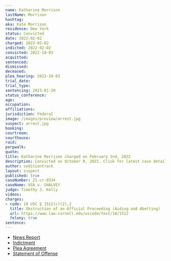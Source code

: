 ```yaml
---
name: Katharine Morrison
lastName: Morrison
hashtag:
aka: Kate Morrison
residence: New York
status: Convicted
date: 2022-02-02
charged: 2022-02-02
indicted: 2022-02-02
convicted: 2022-10-03
acquitted:
sentenced:
dismissed:
deceased:
plea_hearing: 2022-10-03
trial_date:
trial_type:
sentencing: 2023-01-20
status_conference:
age:
occupation:
affiliations:
jurisdiction: Federal
image: /images/preview/arrest.jpg
suspect: arrest.jpg
booking:
courtroom:
courthouse:
raid:
perpwalk:
quote:
title: Katharine Morrison charged on February 2nd, 2022
description: Convicted on October 0, 2022. Click for latest case details.
author: seditiontrack
layout: suspect
published: true
caseNumber: 21-cr-0334
caseName: USA v. SHALVEY
judge: Timothy J. Kelly
videos:
charges:
- code: 18 USC § 1512(c)(2),2
  title: Obstruction of an Official Proceeding (Aiding and Abetting)
  url: https://www.law.cornell.edu/uscode/text/18/1512
  felony: true
sentence:
---
```

- [News Report](https://www.whec.com/livingston-county-ny-news/livingston-county-woman-indicted-for-capitol-riot/6426541/)
- [Indictment](https://www.justice.gov/usao-dc/case-multi-defendant/file/1473421/download)
- [Plea Agreement](https://www.justice.gov/usao-dc/case-multi-defendant/file/1540346/download)
- [Statement of Offense](https://www.justice.gov/usao-dc/case-multi-defendant/file/1540351/download)
